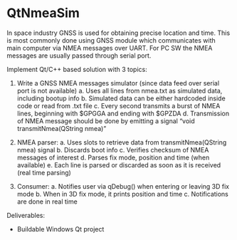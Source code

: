 # QtNmeaSim

In space industry GNSS is used for obtaining precise location and time. This is most commonly done
using GNSS module which communicates with main computer via NMEA messages over UART. For
PC SW the NMEA messages are usually passed through serial port.

Implement Qt/C++ based solution with 3 topics:
1. Write a GNSS NMEA messages simulator (since data feed over serial port is not available)
a. Uses all lines from nmea.txt as simulated data, including bootup info
b. Simulated data can be either hardcoded inside code or read from .txt file
c. Every second transmits a burst of NMEA lines, beginning with $GPGGA and ending
with $GPZDA
d. Transmission of NMEA message should be done by emitting a signal “void
transmitNmea(QString nmea)”

2. NMEA parser:
a. Uses slots to retrieve data from transmitNmea(QString nmea) signal
b. Discards boot info
c. Verifies checksum of NMEA messages of interest
d. Parses fix mode, position and time (when available)
e. Each line is parsed or discarded as soon as it is received (real time parsing)
3. Consumer:
a. Notifies user via qDebug() when entering or leaving 3D fix mode
b. When in 3D fix mode, it prints position and time
c. Notifications are done in real time

Deliverables:
- Buildable Windows Qt project
